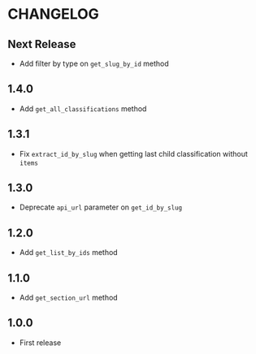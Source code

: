 CHANGELOG
=========

Next Release
-----

* Add filter by type on `get_slug_by_id` method

1.4.0
-----

* Add `get_all_classifications` method

1.3.1
-----

* Fix `extract_id_by_slug` when getting last child classification without `items`

1.3.0
-----

* Deprecate `api_url` parameter on `get_id_by_slug`

1.2.0
-----

* Add `get_list_by_ids` method

1.1.0
-----

* Add `get_section_url` method

1.0.0
-----

* First release
